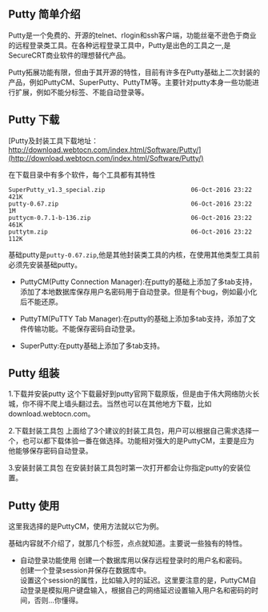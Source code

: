 <!--
author: vinnyzhao 
date: 2016-10-7
title: Putty组装及使用 
tags:  tools,ssh
category: tools 
status: publish
summary: Putty是Windows上远程登录的工具，支持常用的SSH和Telnet登录，是开源免费的软件。  
-->
## Putty 简单介绍
Putty是一个免费的、开源的telnet、rlogin和ssh客户端，功能丝毫不逊色于商业的远程登录类工具。在各种远程登录工具中，Putty是出色的工具之一,是SecureCRT商业软件的理想替代产品。

Putty拓展功能有限，但由于其开源的特性，目前有许多在Putty基础上二次封装的产品，例如PuttyCM、SuperPutty、PuttyTM等。主要针对putty本身一些功能进行扩展，例如不能分标签、不能自动登录等。


## Putty 下载

[Putty及封装工具下载地址：http://download.webtocn.com/index.html/Software/Putty/](http://download.webtocn.com/index.html/Software/Putty/)

在下载目录中有多个软件，每个工具都有其特性
```
SuperPutty_v1.3_special.zip                        06-Oct-2016 23:22    421K
putty-0.67.zip                                     06-Oct-2016 23:22      1M
puttycm-0.7.1-b-136.zip                            06-Oct-2016 23:22    461K
puttytm.zip                                        06-Oct-2016 23:22    112K
```
基础putty是`putty-0.67.zip`,他是其他封装类工具的内核，在使用其他类型工具前必须先安装基础putty。

- PuttyCM(Putty Connection Manager):在putty的基础上添加了多tab支持，添加了本地数据库保存用户名密码用于自动登录。但是有个bug，例如最小化后不能还原。

- PuttyTM(PuTTY Tab Manager):在putty的基础上添加多tab支持，添加了文件传输功能。不能保存密码自动登录。

- SuperPutty:在putty基础上添加了多tab支持。

## Putty 组装

1.下载并安装putty
这个下载最好到putty官网下载原版，但是由于伟大网络防火长城，你不得不爬上墙头翻过去。当然也可以在其他地方下载，比如download.webtocn.com。

2.下载封装工具包
上面给了3个建议的封装工具包，用户可以根据自己需求选择一个，也可以都下载体验一番在做选择。功能相对强大的是PuttyCM，主要是应为他能够保存密码自动登录。

3.安装封装工具包
在安装封装工具包时第一次打开都会让你指定putty的安装位置。

## Putty 使用
这里我选择的是PuttyCM，使用方法就以它为例。

基础内容就不介绍了，就那几个标签，点点就知道。主要说一些独有的特性。

- 自动登录功能使用 
创建一个数据库用以保存远程登录时的用户名和密码。   
创建一个登录session并保存在数据库中。   
设置这个session的属性，比如输入时的延迟。这里要注意的是，PuttyCM自动登录是模拟用户键盘输入，根据自己的网络延迟设置输入用户名和密码的时间，否则...你懂得。


